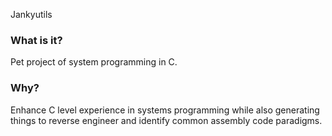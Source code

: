 Jankyutils


### What is it?
Pet project of system programming in C.

### Why?
Enhance C level experience in systems programming while also generating
things to reverse engineer and identify common assembly code paradigms.
